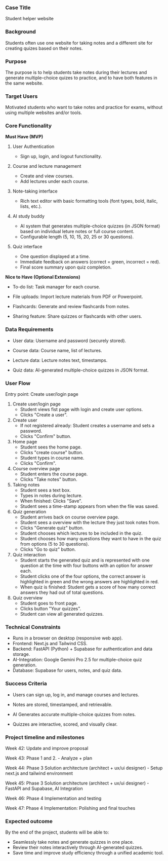 ### Case Title 

Student helper website 

### Background 

Students often use one website for taking notes and a different site for creating quizes based on their notes. 

### Purpose 

The purpose is to help students take notes during their lectures and generate multiple-choice quizes to practice, and to have both features in the same website. 

### Target Users 

Motivated students who want to take notes and practice for exams, without using multiple websites and/or tools. 


### Core Functionality 

**Must Have (MVP)** 

1. User Authentication
   - Sign up, login, and logout functionality.

2. Course and lecture management
   - Create and view courses.
   - Add lectures under each course.

3. Note-taking interface
   - Rich text editor with basic formatting tools (font types, bold, italic, lists, etc.).

4. AI study buddy
   - AI system that generates multiple-choice quizzes (in JSON format) based on individual leture notes or full course content.
   - Configurable length (5, 10, 15, 20, 25 or 30 questions).
  
5. Quiz interface
   - One question displayed at a time.
   - Immediate feedback on answers (correct = green, incorrect = red).
   - Final score summary upon quiz completion.

 
**Nice to Have (Optional Extensions)** 

- To-do list: Task manager for each course.

- File uploads: Import lecture materials from PDF or Powerpoint.

- Flashcards: Generate and review flashcards from notes.

- Sharing feature: Share quizzes or flashcards with other users.


### Data Requirements 

- User data: Username and password (securely stored).

- Course data: Course name, list of lectures.

- Lecture data: Lecture notes text, timestamps.

- Quiz data: AI-generated multiple-choice quizzes in JSON format.


### User Flow

  Entry point: Create user/login page

  1. Create user/login page
     - Student views fist page with login and create user options.
     - Clicks "Create a user".
  2. Create user
     - If not registered already: Student creates a username and sets a password.
     - Clicks "Confirm" button.
  3. Home page
      - Student sees the home page.
      - Clicks "create course" button.
      - Student types in course name.
      - Clicks "Confirm".
  4. Course overview page
      - Student enters the course page.
      - Clicks "Take notes" button.
  5. Taking notes
      - Student sees a text box.
      - Types in notes during lecture.
      - When finished: Clicks "Save".
      - Student sees a time-stamp appears from when the file was saved.
  6. Quiz generation
      -  Student arrives back on course overview page.
      -  Student sees a overview with the lecture they just took notes from.
      -  Clicks "Generate quiz" button.
      -  Student chooses which lectures to be included in the quiz.
      -  Student chooses how many questions they want to have in the quiz from options (5 to 30 questions).
      -  Clicks "Go to quiz" button.
  7. Quiz interaction
      -  Student starts the generated quiz and is represented with one question at the time with four buttons with an option for answer each.
      -  Student clicks one of the four options, the correct answer is highlighted in green and the wrong answers are highlighted in red.
      -  When quiz is finished: Student gets a score of how many correct answers they had out of total questions. 
  8. Quiz overview
      - Student goes to front page.
      - Clicks button "Your quizzes".
      - Student can view all generated quizzes.


### Technical Constraints 

- Runs in a browser on desktop (responsive web app).
- Frontend: Next.js and Tailwind CSS.
- Backend: FastAPI (Python) + Supabase for authentication and data storage.
- AI-Integration: Google Gemini Pro 2.5 for multiple-choice quiz generation.
- Database: Supabase for users, notes, and quiz data.


### Success Criteria 

- Users can sign up, log in, and manage courses and lectures.

- Notes are stored, timestamped, and retrievable.

- AI Generates accurate multiple-choice quizzes from notes.

- Quizzes are interactive, scored, and visually clear.


### Project timeline and milestones 

Week 42: Update and improve proposal 

Week 43: Phase 1 and 2. - Analyze + plan 

Week 44: Phase 3 Solution architecture (architect + ux/ui designer) - Setup next.js and tailwind environment 

Week 45: Phase 3 Solution architecture (architect + ux/ui designer) - FastAPI and Supabase, AI Integration 

Week 46: Phase 4 Implementation and testing 

Week 47: Phase 4 Implementation: Polishing and final touches 


### Expected outcome

By the end of the project, students will be able to:
- Seamlessly take notes and generate quizzes in one place.
- Review their notes interactively through AI-generated quizzes.
- Save time and improve study efficiency through a unified academic tool.